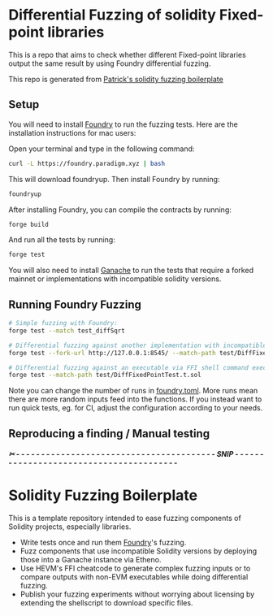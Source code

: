 # Differential Fuzzing of solidity Fixed-point libraries

This is a repo that aims to check whether different Fixed-point libraries output the same result by using Foundry differential fuzzing. 

This repo is generated from [Patrick's solidity fuzzing boilerplate](https://github.com/patrickd-/solidity-fuzzing-boilerplate)

## Setup
You will need to install [Foundry](https://book.getfoundry.sh/getting-started/installation) to run the fuzzing tests.
Here are the installation instructions for mac users:

Open your terminal and type in the following command:
```bash
curl -L https://foundry.paradigm.xyz | bash
```
This will download foundryup. Then install Foundry by running:
```bash
foundryup
```
After installing Foundry, you can compile the contracts by running:
```bash
forge build
```
And run all the tests by running:
```bash
forge test
```

You will also need to install [Ganache](https://github.com/trufflesuite/ganache#readme) to run the tests that require a forked mainnet or implementations with incompatible solidity versions.

## Running Foundry Fuzzing

```bash
# Simple fuzzing with Foundry:
forge test --match test_diffSqrt

# Differential fuzzing against another implementation with incompatible Solidity version via ganache fork:
forge test --fork-url http://127.0.0.1:8545/ --match-path test/DiffFixedPointTest.t.sol

# Differential fuzzing against an executable via FFI shell command execution:
forge test --match-path test/DiffFixedPointTest.t.sol
```

Note you can change the number of runs in  [foundry.toml](foundry.toml). More runs mean there are more random inputs feed into the functions. If you instead want to run quick tests, eg. for CI, adjust the configuration according to your needs.

## Reproducing a finding / Manual testing

<!-- ```bash
# Call function of exposed library and show execution trace:
forge run --sig "slice(bytes,uint256,uint256)" --target-contract ExposedBytesLib -vvvv src/expose/example/BytesLib.sol 0x010203 1 1

# Manually execute a testcase to reproduce an issue:
forge run --fork-url http://127.0.0.1:8545/ --sig "test_BytesLib_BytesUtil_diff_slice(bytes,uint256,uint256)" --target-contract Test -vvvv src/test/example/BytesLib-BytesUtil-diff.sol 0x010203 1 1
``` -->

##### ✂ - - - - - - - - - - - - - - - - - - - - - - - - - - - - - - - - - - - - - - - - SNIP - - - - - - - - - - - - - - - - - - - - - - - - - - - - - - - - - - - - - - - -

# Solidity Fuzzing Boilerplate

This is a template repository intended to ease fuzzing components of Solidity projects, especially libraries.

- Write tests once and run them [Foundry](https://book.getfoundry.sh/forge/fuzz-testing.html)'s fuzzing.
- Fuzz components that use incompatible Solidity versions by deploying those into a Ganache instance via Etheno.
- Use HEVM's FFI cheatcode to generate complex fuzzing inputs or to compare outputs with non-EVM executables while doing differential fuzzing.
- Publish your fuzzing experiments without worrying about licensing by extending the shellscript to download specific files.



